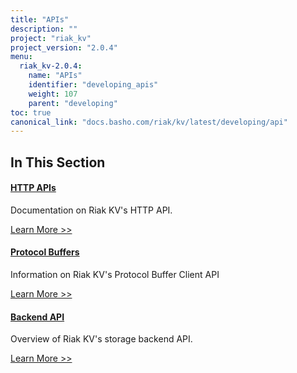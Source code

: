 ```yaml
---
title: "APIs"
description: ""
project: "riak_kv"
project_version: "2.0.4"
menu:
  riak_kv-2.0.4:
    name: "APIs"
    identifier: "developing_apis"
    weight: 107
    parent: "developing"
toc: true
canonical_link: "docs.basho.com/riak/kv/latest/developing/api"
---
```


[dev api http]: ./http
[dev api backend]: ./backend
[dev api pbc]: ./protocol-buffers/

## In This Section

#### [HTTP APIs][dev api http]

Documentation on Riak KV's HTTP API.

[Learn More >>][dev api http]

#### [Protocol Buffers][dev api pbc]

Information on Riak KV's Protocol Buffer Client API

[Learn More >>][dev api pbc]

#### [Backend API][dev api backend]

Overview of Riak KV's storage backend API.

[Learn More >>][dev api backend]
